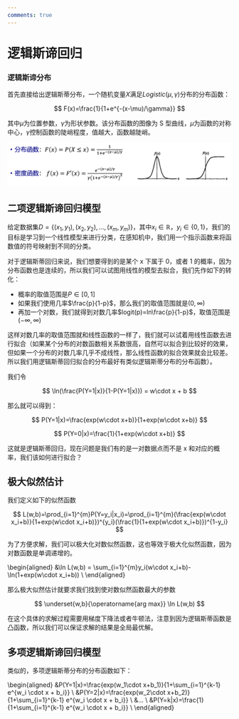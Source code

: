 ```yaml
---
comments: true
---
```


# 逻辑斯谛回归

### 逻辑斯谛分布

首先直接给出逻辑斯蒂分布，一个随机变量$X$满足$Logistic(\mu,\gamma)$分布的分布函数：

$$
F(x)=\frac{1}{1+e^{-(x-\mu)/\gamma}}
$$

其中$\mu$为位置参数，$\gamma$为形状参数。该分布函数的图像为 S 型曲线，$\mu$为函数的对称中心，$\gamma$控制函数的陡峭程度，值越大，函数越陡峭。

![](images/Logistic_Regression/2023-11-25-23-39-04.png#pic)

## 二项逻辑斯谛回归模型

给定数据集$D=\{(x_1,y_1),(x_2,y_2),...,(x_m,y_m)\}$，其中$x_i \in \mathbb{R}$，$y_i \in \{0,1\}$，我们的目标是学习到一个线性模型来进行分类，在感知机中，我们用一个指示函数来将函数值的符号映射到不同的分类。

对于逻辑斯蒂回归来说，我们想要得到的是某个 x 下属于 0，或者 1 的概率，因为分布函数也是连续的，所以我们可以试图用线性的模型去拟合，我们先作如下的转化：

- 概率的取值范围是$P \in [0,1]$
- 如果我们使用几率$\frac{p}{1-p}$，那么我们的取值范围就是$(0,\infty)$
- 再加一个对数，我们就得到对数几率$logit(p)=ln\frac{p}{1-p}$，取值范围是$(-\infty,\infty)$

这样对数几率的取值范围就和线性函数的一样了，我们就可以试着用线性函数去进行拟合（如果某个分布的对数函数相关系数很高，自然可以拟合到比较好的效果，但如果一个分布的对数几率几乎不成线性，那么线性函数的拟合效果就会比较差。所以我们用逻辑斯蒂回归拟合的分布最好有类似逻辑斯蒂分布的分布函数）。

我们令

$$
    \ln(\frac{P(Y=1|x)}{1-P(Y=1|x)}) = w\cdot x + b
$$

那么就可以得到：

$$
P(Y=1|x)=\frac{exp(w\cdot x+b)}{1+exp(w\cdot x+b)}
$$

$$
P(Y=0|x)=\frac{1}{1+exp(w\cdot x+b)}
$$

这就是逻辑斯蒂回归，现在问题是我们有的是一对数据点而不是 x 和对应的概率，我们该如何进行拟合？

## 极大似然估计

我们定义如下的似然函数

$$
    L(w,b)=\prod_{i=1}^{m}P(Y=y_i|x_i)=\prod_{i=1}^{m}(\frac{exp(w\cdot x_i+b)}{1+exp(w\cdot x_i+b)})^{y_i}(\frac{1}{1+exp(w\cdot x_i+b)})^{1-y_i}
$$

为了方便求解，我们可以极大化对数似然函数，这也等效于极大化似然函数，因为对数函数是单调递增的。

\begin{aligned}
    &\ln L(w,b) = \sum_{i=1}^{m}y_i(w\cdot x_i+b)-\ln(1+exp(w\cdot x_i+b)) \\
\end{aligned}

那么极大似然估计就要求我们找到使对数似然函数最大的参数

$$
    \underset{w,b}{\operatorname{arg max}}  \ln L(w,b)
$$



在这个具体的求解过程需要用梯度下降法或者牛顿法，注意到因为逻辑斯蒂函数是凸函数，所以我们可以保证求解的结果是全局最优解。

## 多项逻辑斯谛回归模型

类似的，多项逻辑斯蒂分布的分布函数如下：

\begin{aligned}
    &P(Y=1|x)=\frac{exp(w_1\cdot x+b_1)}{1+\sum_{i=1}^{k-1} e^{w_i \cdot x + b_i}} \\
    &P(Y=2|x)=\frac{exp(w_2\cdot x+b_2)}{1+\sum_{i=1}^{k-1} e^{w_i \cdot x + b_i}} \\
    &... \\
    &P(Y=k|x)=\frac{1}{1+\sum_{i=1}^{k-1} e^{w_i \cdot x + b_i}} \\
\end{aligned}

